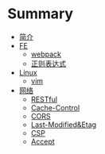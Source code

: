 # Summary

* [简介](README.md)
* [FE](FE/README.md)
  * [webpack](FE/webpack/plugin.md)
  * [正则表达式](FE/js/regexp.md)
  <!-- * [ES6](FE/js/ES6.md)
  * [vue](FE/js/vue.md)
  * [react](FE/js/react.md) -->
* [Linux](linux/README.md)
  * [vim](linux/vim/Introduction.md)
* [网络](network/README.md)
  * [RESTful](network/http/RESTful.md)
  * [Cache-Control](network/http/Cache_Control.md)
  * [CORS](network/http/CORS.md)
  * [Last-Modified&Etag](network/http/Last_Modified&Etag.md)
  * [CSP](network/http/CSP.md)
  * [Accept](network/http/Accept.md)



